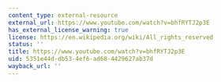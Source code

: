 ```yaml
---
content_type: external-resource
external_url: https://www.youtube.com/watch?v=bhfRYTJ2p3E
has_external_license_warning: true
license: https://en.wikipedia.org/wiki/All_rights_reserved
status: ''
title: https://www.youtube.com/watch?v=bhfRYTJ2p3E
uid: 5351e44d-db53-4ef6-ad68-4429627ab37d
wayback_url: ''
---
```

